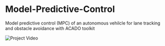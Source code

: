 # Model-Predictive-Control
Model predictive control (MPC) of an autonomous vehilcle for lane tracking and obstacle avoidance with ACADO toolkit

![Project Video](examples/result_gif.gif)
